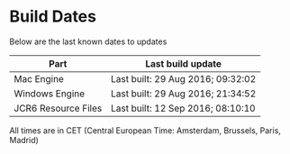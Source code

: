 # Build Dates

Below are the last known dates to updates

Part | Last build update
-----|-----
Mac Engine | Last built: 29 Aug 2016; 09:32:02
Windows Engine | Last built: 29 Aug 2016; 21:34:52
JCR6 Resource Files | Last built: 12 Sep 2016; 08:10:10
All times are in CET (Central European Time: Amsterdam, Brussels, Paris, Madrid)



